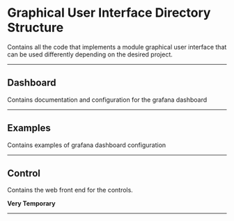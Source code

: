 # Graphical User Interface Directory Structure

Contains all the code that implements a module graphical user interface that can be used differently depending on the desired project.

*** 

## Dashboard

Contains documentation and configuration for the grafana dashboard

***
## Examples

Contains examples of grafana dashboard configuration


***
## Control

Contains the web front end for the controls. 

**Very Temporary** 
***
